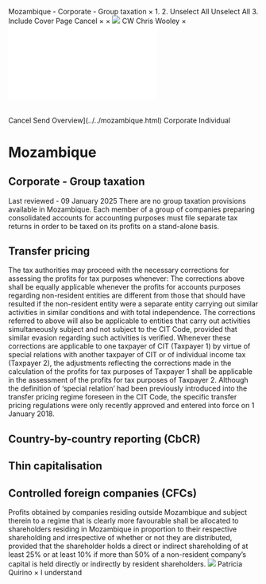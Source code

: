 Mozambique - Corporate - Group taxation
×
1.
2.
Unselect All
Unselect All
3.
Include Cover Page
Cancel
×
×
![](../../-/media/world-wide-tax-summaries/attachments/global---chris-wooley.ashx%3Frev=ac5e5f3223b34096b1afc2a6009c7320&revision=ac5e5f32-23b3-4096-b1af-c2a6009c7320&hash=859B7ADC84DC2CBEC9760E9E6EE7DE6D0A8BFCDF)
CW
Chris Wooley
×
![](group-taxation.html)
######
Cancel
Send
Overview](../../mozambique.html)
Corporate
Individual
# Mozambique
## Corporate - Group taxation
Last reviewed - 09 January 2025
There are no group taxation provisions available in Mozambique. Each member of a group of companies preparing consolidated accounts for accounting purposes must file separate tax returns in order to be taxed on its profits on a stand-alone basis.
## Transfer pricing
The tax authorities may proceed with the necessary corrections for assessing the profits for tax purposes whenever:
The corrections above shall be equally applicable whenever the profits for accounts purposes regarding non-resident entities are different from those that should have resulted if the non-resident entity were a separate entity carrying out similar activities in similar conditions and with total independence.
The corrections referred to above will also be applicable to entities that carry out activities simultaneously subject and not subject to the CIT Code, provided that similar evasion regarding such activities is verified.
Whenever these corrections are applicable to one taxpayer of CIT (Taxpayer 1) by virtue of special relations with another taxpayer of CIT or of individual income tax (Taxpayer 2), the adjustments reflecting the corrections made in the calculation of the profits for tax purposes of Taxpayer 1 shall be applicable in the assessment of the profits for tax purposes of Taxpayer 2.
Although the definition of ‘special relation’ had been previously introduced into the transfer pricing regime foreseen in the CIT Code, the specific transfer pricing regulations were only recently approved and entered into force on 1 January 2018.
## Country-by-country reporting (CbCR)
## Thin capitalisation
## Controlled foreign companies (CFCs)
Profits obtained by companies residing outside Mozambique and subject therein to a regime that is clearly more favourable shall be allocated to shareholders residing in Mozambique in proportion to their respective shareholding and irrespective of whether or not they are distributed, provided that the shareholder holds a direct or indirect shareholding of at least 25% or at least 10% if more than 50% of a non-resident company’s capital is held directly or indirectly by resident shareholders.
![](../../-/media/world-wide-tax-summaries/mozambiquepatricia-quirinomozambique--patricia-quirinojpg20230531164755698.ashx%3Frev=7d929b2f6af64746a2f357e1b1218d3e&revision=7d929b2f-6af6-4746-a2f3-57e1b1218d3e&hash=DB076B0104E9F2AEC03B54960EE757B8BEB0C93B)
Patricia Quirino
×
I understand